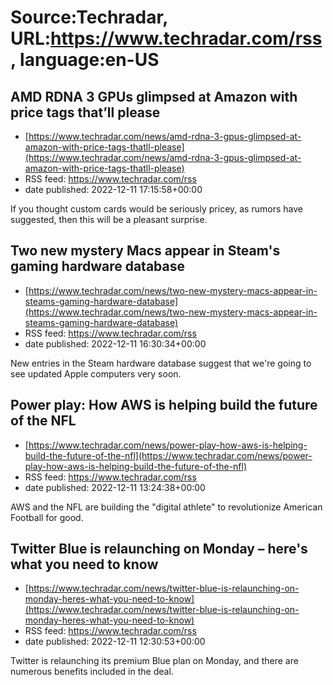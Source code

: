 # Source:Techradar, URL:https://www.techradar.com/rss, language:en-US

## AMD RDNA 3 GPUs glimpsed at Amazon with price tags that’ll please
 - [https://www.techradar.com/news/amd-rdna-3-gpus-glimpsed-at-amazon-with-price-tags-thatll-please](https://www.techradar.com/news/amd-rdna-3-gpus-glimpsed-at-amazon-with-price-tags-thatll-please)
 - RSS feed: https://www.techradar.com/rss
 - date published: 2022-12-11 17:15:58+00:00

If you thought custom cards would be seriously pricey, as rumors have suggested, then this will be a pleasant surprise.

## Two new mystery Macs appear in Steam's gaming hardware database
 - [https://www.techradar.com/news/two-new-mystery-macs-appear-in-steams-gaming-hardware-database](https://www.techradar.com/news/two-new-mystery-macs-appear-in-steams-gaming-hardware-database)
 - RSS feed: https://www.techradar.com/rss
 - date published: 2022-12-11 16:30:34+00:00

New entries in the Steam hardware database suggest that we're going to see updated Apple computers very soon.

## Power play: How AWS is helping build the future of the NFL
 - [https://www.techradar.com/news/power-play-how-aws-is-helping-build-the-future-of-the-nfl](https://www.techradar.com/news/power-play-how-aws-is-helping-build-the-future-of-the-nfl)
 - RSS feed: https://www.techradar.com/rss
 - date published: 2022-12-11 13:24:38+00:00

AWS and the NFL are building the "digital athlete" to revolutionize American Football for good.

## Twitter Blue is relaunching on Monday – here's what you need to know
 - [https://www.techradar.com/news/twitter-blue-is-relaunching-on-monday-heres-what-you-need-to-know](https://www.techradar.com/news/twitter-blue-is-relaunching-on-monday-heres-what-you-need-to-know)
 - RSS feed: https://www.techradar.com/rss
 - date published: 2022-12-11 12:30:53+00:00

Twitter is relaunching its premium Blue plan on Monday, and there are numerous benefits included in the deal.

